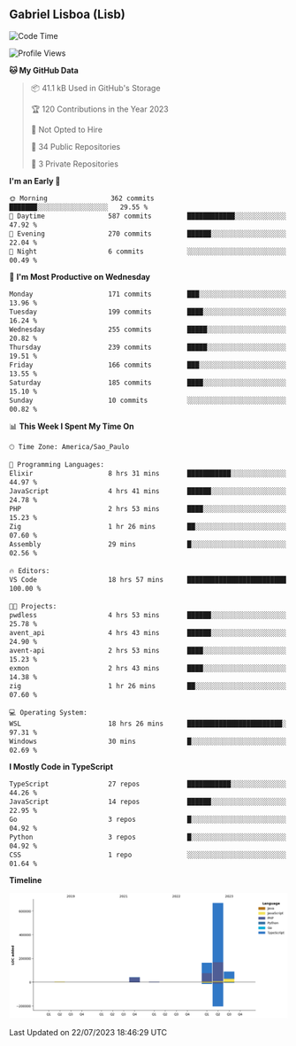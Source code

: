 ## Gabriel Lisboa (Lisb)

<!--START_SECTION:waka-->
![Code Time](http://img.shields.io/badge/Code%20Time-111%20hrs%2050%20mins-blue)

![Profile Views](http://img.shields.io/badge/Profile%20Views-0-blue)

**🐱 My GitHub Data** 

> 📦 41.1 kB Used in GitHub's Storage 
 > 
> 🏆 120 Contributions in the Year 2023
 > 
> 🚫 Not Opted to Hire
 > 
> 📜 34 Public Repositories 
 > 
> 🔑 3 Private Repositories 
 > 
**I'm an Early 🐤** 

```text
🌞 Morning                362 commits         ███████░░░░░░░░░░░░░░░░░░   29.55 % 
🌆 Daytime                587 commits         ████████████░░░░░░░░░░░░░   47.92 % 
🌃 Evening                270 commits         ██████░░░░░░░░░░░░░░░░░░░   22.04 % 
🌙 Night                  6 commits           ░░░░░░░░░░░░░░░░░░░░░░░░░   00.49 % 
```
📅 **I'm Most Productive on Wednesday** 

```text
Monday                   171 commits         ███░░░░░░░░░░░░░░░░░░░░░░   13.96 % 
Tuesday                  199 commits         ████░░░░░░░░░░░░░░░░░░░░░   16.24 % 
Wednesday                255 commits         █████░░░░░░░░░░░░░░░░░░░░   20.82 % 
Thursday                 239 commits         █████░░░░░░░░░░░░░░░░░░░░   19.51 % 
Friday                   166 commits         ███░░░░░░░░░░░░░░░░░░░░░░   13.55 % 
Saturday                 185 commits         ████░░░░░░░░░░░░░░░░░░░░░   15.10 % 
Sunday                   10 commits          ░░░░░░░░░░░░░░░░░░░░░░░░░   00.82 % 
```


📊 **This Week I Spent My Time On** 

```text
🕑︎ Time Zone: America/Sao_Paulo

💬 Programming Languages: 
Elixir                   8 hrs 31 mins       ███████████░░░░░░░░░░░░░░   44.97 % 
JavaScript               4 hrs 41 mins       ██████░░░░░░░░░░░░░░░░░░░   24.78 % 
PHP                      2 hrs 53 mins       ████░░░░░░░░░░░░░░░░░░░░░   15.23 % 
Zig                      1 hr 26 mins        ██░░░░░░░░░░░░░░░░░░░░░░░   07.60 % 
Assembly                 29 mins             █░░░░░░░░░░░░░░░░░░░░░░░░   02.56 % 

🔥 Editors: 
VS Code                  18 hrs 57 mins      █████████████████████████   100.00 % 

🐱‍💻 Projects: 
pwdless                  4 hrs 53 mins       ██████░░░░░░░░░░░░░░░░░░░   25.78 % 
avent_api                4 hrs 43 mins       ██████░░░░░░░░░░░░░░░░░░░   24.90 % 
avent-api                2 hrs 53 mins       ████░░░░░░░░░░░░░░░░░░░░░   15.23 % 
exmon                    2 hrs 43 mins       ████░░░░░░░░░░░░░░░░░░░░░   14.38 % 
zig                      1 hr 26 mins        ██░░░░░░░░░░░░░░░░░░░░░░░   07.60 % 

💻 Operating System: 
WSL                      18 hrs 26 mins      ████████████████████████░   97.31 % 
Windows                  30 mins             █░░░░░░░░░░░░░░░░░░░░░░░░   02.69 % 
```

**I Mostly Code in TypeScript** 

```text
TypeScript               27 repos            ███████████░░░░░░░░░░░░░░   44.26 % 
JavaScript               14 repos            ██████░░░░░░░░░░░░░░░░░░░   22.95 % 
Go                       3 repos             █░░░░░░░░░░░░░░░░░░░░░░░░   04.92 % 
Python                   3 repos             █░░░░░░░░░░░░░░░░░░░░░░░░   04.92 % 
CSS                      1 repo              ░░░░░░░░░░░░░░░░░░░░░░░░░   01.64 % 
```



**Timeline**

![Lines of Code chart](https://raw.githubusercontent.com/tenlisboa/tenlisboa/main/assets/bar_graph.png)


 Last Updated on 22/07/2023 18:46:29 UTC
<!--END_SECTION:waka-->
